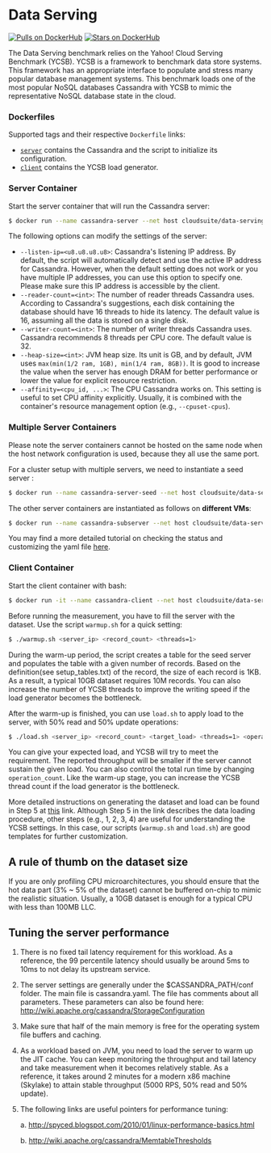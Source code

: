 # Data Serving

[![Pulls on DockerHub][dhpulls]][dhrepo] [![Stars on DockerHub][dhstars]][dhrepo]

The Data Serving benchmark relies on the Yahoo! Cloud Serving Benchmark (YCSB). YCSB is a framework to benchmark data store systems. This framework has an appropriate interface to populate and stress many popular database management systems. This benchmark loads one of the most popular NoSQL databases Cassandra with YCSB to mimic the representative NoSQL database state in the cloud.

### Dockerfiles

Supported tags and their respective `Dockerfile` links:
 - [`server`][serverdocker] contains the Cassandra and the script to initialize its configuration.
 - [`client`][clientdocker] contains the YCSB load generator.

### Server Container

Start the server container that will run the Cassandra server:

```bash
$ docker run --name cassandra-server --net host cloudsuite/data-serving:server
```

The following options can modify the settings of the server:
- `--listen-ip=<u8.u8.u8.u8>`: Cassandra's listening IP address. By default, the script will automatically detect and use the active IP address for Cassandra. However, when the default setting does not work or you have multiple IP addresses, you can use this option to specify one. Please make sure this IP address is accessible by the client. 
- `--reader-count=<int>`: The number of reader threads Cassandra uses. According to Cassandra's suggestions, each disk containing the database should have 16 threads to hide its latency. The default value is 16, assuming all the data is stored on a single disk.
- `--writer-count=<int>`: The number of writer threads Cassandra uses. Cassandra recommends 8 threads per CPU core. The default value is 32.
- `--heap-size=<int>`: JVM heap size. Its unit is GB, and by default, JVM uses `max(min(1/2 ram, 1GB), min(1/4 ram, 8GB))`. It is good to increase the value when the server has enough DRAM for better performance or lower the value for explicit resource restriction.
- `--affinity=<cpu_id, ...>`: The CPU Cassandra works on. This setting is useful to set CPU affinity explicitly. Usually, it is combined with the container's resource management option (e.g., `--cpuset-cpus`). 

### Multiple Server Containers

Please note the server containers cannot be hosted on the same node when the host network configuration is used, because they all use the same port.

For a cluster setup with multiple servers, we need to instantiate a seed server :

```bash
$ docker run --name cassandra-server-seed --net host cloudsuite/data-serving:server
```

The other server containers are instantiated as follows on **different VMs**:

```bash
$ docker run --name cassandra-subserver --net host cloudsuite/data-serving:server --seed-server-ip=<seed node IP address>
``` 

You may find a more detailed tutorial on checking the status and customizing the yaml file [here](https://www.digitalocean.com/community/tutorials/how-to-install-cassandra-and-run-a-multi-node-cluster-on-ubuntu-22-04).

### Client Container
Start the client container with bash:

```bash
$ docker run -it --name cassandra-client --net host cloudsuite/data-serving:client bash
```

Before running the measurement, you have to fill the server with the dataset. Use the script `warmup.sh` for a quick setting:

```bash
$ ./warmup.sh <server_ip> <record_count> <threads=1>
```

During the warm-up period, the script creates a table for the seed server and populates the table with a given number of records. Based on the definition(see setup_tables.txt) of the record, the size of each record is 1KB. As a result, a typical 10GB dataset requires 10M records. You can also increase the number of YCSB threads to improve the writing speed if the load generator becomes the bottleneck.


After the warm-up is finished, you can use `load.sh` to apply load to the server, with 50% read and 50% update operations:

```bash
$ ./load.sh <server_ip> <record_count> <target_load> <threads=1> <operation_count=load * 60>
```

You can give your expected load, and YCSB will try to meet the requirement. The reported throughput will be smaller if the server cannot sustain the given load. You can also control the total run time by changing `operation_count`. Like the warm-up stage, you can increase the YCSB thread count if the load generator is the bottleneck.

More detailed instructions on generating the dataset and load can be found in Step 5 at [this](http://github.com/brianfrankcooper/YCSB/wiki/Running-a-Workload) link. Although Step 5 in the link describes the data loading procedure, other steps (e.g., 1, 2, 3, 4) are useful for understanding the YCSB settings. In this case, our scripts (`warmup.sh` and `load.sh`) are good templates for further customization.

A rule of thumb on the dataset size
-----------------------------------
If you are only profiling CPU microarchitectures, you should ensure that the hot data part (3% ~ 5% of the dataset) cannot be buffered on-chip to mimic the realistic situation. Usually, a 10GB dataset is enough for a typical CPU with less than 100MB LLC.

Tuning the server performance
-----------------------------
1. There is no fixed tail latency requirement for this workload. As a reference, the 99 percentile latency should usually be around 5ms to 10ms to not delay its upstream service.
2. The server settings are generally under the $CASSANDRA_PATH/conf folder. The main file is cassandra.yaml. The file has comments about all parameters. These parameters can also be found here: http://wiki.apache.org/cassandra/StorageConfiguration
3. Make sure that half of the main memory is free for the operating system file buffers and caching. 
4. As a workload based on JVM, you need to load the server to warm up the JIT cache. You can keep monitoring the throughput and tail latency and take measurement when it becomes relatively stable. As a reference, it takes around 2 minutes for a modern x86 machine (Skylake) to attain stable throughput (5000 RPS, 50% read and 50% update).
5. The following links are useful pointers for performance tuning:

    a. http://spyced.blogspot.com/2010/01/linux-performance-basics.html

    b. http://wiki.apache.org/cassandra/MemtableThresholds

[dhrepo]: https://hub.docker.com/r/cloudsuite/data-serving/ "DockerHub Page"
[dhpulls]: https://img.shields.io/docker/pulls/cloudsuite/data-serving.svg "Go to DockerHub Page"
[dhstars]: https://img.shields.io/docker/stars/cloudsuite/data-serving.svg "Go to DockerHub Page"

[serverdocker]: https://github.com/parsa-epfl/cloudsuite/blob/main/benchmarks/data-serving/server/Dockerfile "Server Dockerfile"

[clientdocker]: https://github.com/parsa-epfl/cloudsuite/blob/main/benchmarks/data-serving/client/Dockerfile "Client Dockerfile"